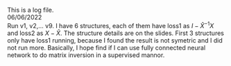 This is a log file. <br>
06/06/2022 <br>
Run v1, v2,... v9. I have 6 structures, each of them have loss1 as $I - \hat X^{-1} X$ and loss2 as $X-\hat X$. The structure details are on the slides. First 3 structures only have loss1 running, because I found the result is not symetric and I did not run more. Basically, I hope find if I can use fully connected neural network to do matrix inversion in a supervised mannor.
